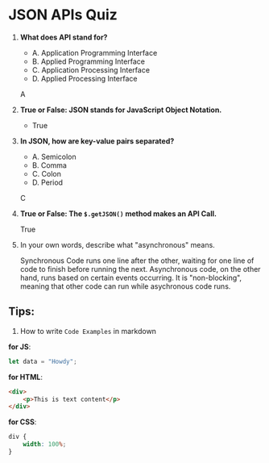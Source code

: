 # JSON APIs Quiz

1. **What does API stand for?**

    - A. Application Programming Interface
    - B. Applied Programming Interface
    - C. Application Processing Interface
    - D. Applied Processing Interface

    A

2. **True or False: JSON stands for JavaScript Object Notation.**

    - True

3. **In JSON, how are key-value pairs separated?**

    - A. Semicolon
    - B. Comma
    - C. Colon
    - D. Period

    C

4. **True or False: The `$.getJSON()` method makes an API Call.**

    True

5. In your own words, describe what "asynchronous" means.

    Synchronous Code runs one line after the other, waiting for one line of code to finish before running the next. Asynchronous code, on the other hand, runs based on certain events occurring. It is "non-blocking", meaning that other code can run while asychronous code runs.

## Tips:

1. How to write `Code Examples` in markdown

**for JS**:

```javascript
let data = "Howdy";
```

**for HTML**:

```html
<div>
    <p>This is text content</p>
</div>
```

**for CSS**:

```css
div {
    width: 100%;
}
```
